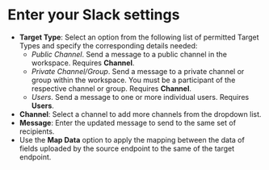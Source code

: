 # Enter your Slack settings

* **Target Type**: Select an option from the following list of permitted Target Types and specify the corresponding details needed:
  * _Public Channel_. Send a message to a public channel in the workspace. Requires **Channel**.
  * _Private Channel/Group_. Send a message to a private channel or group within the workspace. You must be a participant of the respective channel or group. Requires **Channel**.
  * _Users_. Send a message to one or more individual users. Requires **Users**.
* **Channel**: Select a channel to add more channels from the dropdown list.
* **Message**: Enter the updated message to send to the same set of recipients.
* Use the **Map Data** option to apply the mapping between the data of fields uploaded by the source endpoint to the same of the target endpoint.

